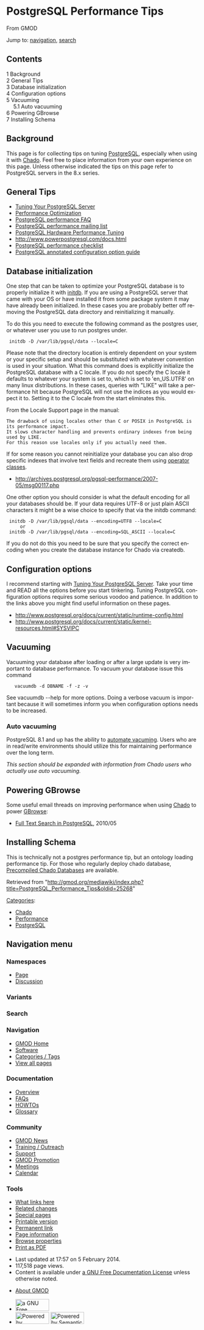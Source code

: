 <div id="mw-page-base" class="noprint">

</div>

<div id="mw-head-base" class="noprint">

</div>

<div id="content" class="mw-body" role="main">

<span id="top"></span>

<div id="mw-js-message" style="display:none;">

</div>



# <span dir="auto">PostgreSQL Performance Tips</span>

<div id="bodyContent">

<div id="siteSub">

From GMOD

</div>

<div id="contentSub">

</div>

<div id="jump-to-nav" class="mw-jump">

Jump to: [navigation](#mw-navigation), [search](#p-search)

</div>

<div id="mw-content-text" class="mw-content-ltr" lang="en" dir="ltr">

<div id="toc" class="toc">

<div id="toctitle">

## Contents

</div>

- [<span class="tocnumber">1</span>
  <span class="toctext">Background</span>](#Background)
- [<span class="tocnumber">2</span> <span class="toctext">General
  Tips</span>](#General_Tips)
- [<span class="tocnumber">3</span> <span class="toctext">Database
  initialization</span>](#Database_initialization)
- [<span class="tocnumber">4</span> <span class="toctext">Configuration
  options</span>](#Configuration_options)
- [<span class="tocnumber">5</span>
  <span class="toctext">Vacuuming</span>](#Vacuuming)
  - [<span class="tocnumber">5.1</span> <span class="toctext">Auto
    vacuuming</span>](#Auto_vacuuming)
- [<span class="tocnumber">6</span> <span class="toctext">Powering
  GBrowse</span>](#Powering_GBrowse)
- [<span class="tocnumber">7</span> <span class="toctext">Installing
  Schema</span>](#Installing_Schema)

</div>

## <span id="Background" class="mw-headline">Background</span>

This page is for collecting tips on tuning
[PostgreSQL](PostgreSQL "PostgreSQL"), especially when using it with
<a href="Chado" class="mw-redirect" title="Chado">Chado</a>. Feel free
to place information from your own experience on this page. Unless
otherwise indicated the tips on this page refer to PostgreSQL servers in
the 8.x series.

## <span id="General_Tips" class="mw-headline">General Tips</span>

- <a href="http://wiki.postgresql.org/wiki/Tuning_Your_PostgreSQL_Server"
  class="external text" rel="nofollow">Tuning Your PostgreSQL Server</a>
- <a href="http://wiki.postgresql.org/wiki/Performance_Optimization"
  class="external text" rel="nofollow">Performance Optimization</a>
- <a
  href="http://wiki.postgresql.org/wiki/FAQ#How_do_I_tune_the_database_engine_for_better_performance.3F#How_do_I_tune_the_database_engine_for_better_performance.3F"
  class="external text" rel="nofollow">PostgreSQL performance FAQ</a>
- <a href="http://archives.postgresql.org/pgsql-performance/"
  class="external text" rel="nofollow">PostgreSQL performance mailing
  list</a>
- <a
  href="http://momjian.us/main/writings/pgsql/hw_performance/index.html"
  class="external text" rel="nofollow">PostgreSQL Hardware Performance
  Tuning</a>
- <a href="http://www.powerpostgresql.com/docs.html" class="external free"
  rel="nofollow">http://www.powerpostgresql.com/docs.html</a>
- <a
  href="http://web.archive.org/web/20090126230633/http://powerpostgresql.com/PerfList"
  class="external text" rel="nofollow">PostgreSQL performance
  checklist</a>
- <a
  href="http://web.archive.org/web/20090122040931/http://powerpostgresql.com/Downloads/annotated_conf_80.html"
  class="external text" rel="nofollow">PostgreSQL annotated configuration
  option guide</a>

## <span id="Database_initialization" class="mw-headline">Database initialization</span>

One step that can be taken to optimize your PostgreSQL database is to
properly initialize it with
<a href="http://www.postgresql.org/docs/8.2/interactive/app-initdb.html"
class="external text" rel="nofollow">initdb</a>. If you are using a
PostgreSQL server that came with your OS or have installed it from some
package system it may have already been initialized. In these cases you
are probably better off removing the PostgreSQL data directory and
reinitializing it manually.

To do this you need to execute the following command as the postgres
user, or whatever user you use to run postgres under.

     initdb -D /var/lib/pgsql/data --locale=C

Please note that the directory location is entirely dependent on your
system or your specific setup and should be substituted with whatever
convention is used in your situation. What this command does is
explicitly initialize the PostgreSQL database with a C locale. If you do
not specify the C locale it defaults to whatever your system is set to,
which is set to 'en_US.UTF8' on many linux distributions. In these
cases, queries with "LIKE" will take a performance hit because
PostgreSQL will not use the indices as you would expect it to. Setting
it to the C locale from the start eliminates this.

From the Locale Support page in the manual:

    The drawback of using locales other than C or POSIX in PostgreSQL is its performance impact.
    It slows character handling and prevents ordinary indexes from being used by LIKE.
    For this reason use locales only if you actually need them.

If for some reason you cannot reinitialize your database you can also
drop specific indexes that involve text fields and recreate them using
<a
href="http://www.postgresql.org/docs/8.2/interactive/indexes-opclass.html"
class="external text" rel="nofollow">operator classes</a>.

- <a
  href="http://archives.postgresql.org/pgsql-performance/2007-05/msg00117.php"
  class="external free"
  rel="nofollow">http://archives.postgresql.org/pgsql-performance/2007-05/msg00117.php</a>

One other option you should consider is what the default encoding for
all your databases should be. If your data requires UTF-8 or just plain
ASCII characters it might be a wise choice to specify that via the
initdb command:

     initdb -D /var/lib/pgsql/data --encoding=UTF8 --locale=C
         or
     initdb -D /var/lib/pgsql/data --encoding=SQL_ASCII --locale=C

If you do not do this you need to be sure that you specify the correct
encoding when you create the database instance for Chado via createdb.

## <span id="Configuration_options" class="mw-headline">Configuration options</span>

I recommend starting with
<a href="http://wiki.postgresql.org/wiki/Tuning_Your_PostgreSQL_Server"
class="external text" rel="nofollow">Tuning Your PostgreSQL Server</a>.
Take your time and READ all the options before you start tinkering.
Tuning PostgreSQL configuration options requires some serious voodoo and
patience. In addition to the links above you might find useful
information on these pages.

- <a
  href="http://www.postgresql.org/docs/current/static/runtime-config.html"
  class="external free"
  rel="nofollow">http://www.postgresql.org/docs/current/static/runtime-config.html</a>
- <a
  href="http://www.postgresql.org/docs/current/static/kernel-resources.html#SYSVIPC#SYSVIPC"
  class="external free"
  rel="nofollow">http://www.postgresql.org/docs/current/static/kernel-resources.html#SYSVIPC</a>

  

## <span id="Vacuuming" class="mw-headline">Vacuuming</span>

Vacuuming your database after loading or after a large update is very
important to database performance. To vacuum your database issue this
command

       vacuumdb -d DBNAME -f -z -v

See vacuumdb --help for more options. Doing a verbose vacuum is
important because it will sometimes inform you when configuration
options needs to be increased.

### <span id="Auto_vacuuming" class="mw-headline">Auto vacuuming</span>

PostgreSQL 8.1 and up has the ability to <a
href="http://www.postgresql.org/docs/8.2/interactive/routine-vacuuming.html#AUTOVACUUM#AUTOVACUUM"
class="external text" rel="nofollow">automate vacuming</a>. Users who
are in read/write environments should utilize this for maintaining
performance over the long term.

*This section should be expanded with information from Chado users who
actually use auto vacuuming.*

## <span id="Powering_GBrowse" class="mw-headline">Powering GBrowse</span>

Some useful email threads on improving performance when using
<a href="Chado" class="mw-redirect" title="Chado">Chado</a> to power
[GBrowse](GBrowse.1 "GBrowse"):

- <a
  href="http://gmod.827538.n3.nabble.com/Full-text-search-in-CHADO-PostgreSQL-GBROWSE-td844967.html#a844967#a844967"
  class="external text" rel="nofollow">Full Text Search in PostgreSQL</a>,
  2010/05

## <span id="Installing_Schema" class="mw-headline">Installing Schema</span>

This is technically not a postgres performance tip, but an ontology
loading performance tip. For those who regularly deploy chado database,
[Precompiled Chado
Databases](Precompiled_Chado_Databases "Precompiled Chado Databases")
are available.

</div>

<div class="printfooter">

Retrieved from
"<http://gmod.org/mediawiki/index.php?title=PostgreSQL_Performance_Tips&oldid=25268>"

</div>

<div id="catlinks" class="catlinks">

<div id="mw-normal-catlinks" class="mw-normal-catlinks">

[Categories](Special:Categories "Special:Categories"):

- [Chado](Category:Chado "Category:Chado")
- <a
  href="http://gmod.org/mediawiki/index.php?title=Category:Performance&amp;action=edit&amp;redlink=1"
  class="new"
  title="Category:Performance (page does not exist)">Performance</a>
- [PostgreSQL](Category:PostgreSQL "Category:PostgreSQL")

</div>

</div>

<div class="visualClear">

</div>

</div>

</div>

<div id="mw-navigation">

## Navigation menu

<div id="mw-head">



<div id="left-navigation">

<div id="p-namespaces" class="vectorTabs" role="navigation"
aria-labelledby="p-namespaces-label">

### Namespaces

- <span id="ca-nstab-main"><a href="PostgreSQL_Performance_Tips" accesskey="c"
  title="View the content page [c]">Page</a></span>
- <span id="ca-talk"><a
  href="http://gmod.org/mediawiki/index.php?title=Talk:PostgreSQL_Performance_Tips&amp;action=edit&amp;redlink=1"
  accesskey="t"
  title="Discussion about the content page [t]">Discussion</a></span>

</div>

<div id="p-variants" class="vectorMenu emptyPortlet" role="navigation"
aria-labelledby="p-variants-label">

### 

### Variants[](#)

<div class="menu">

</div>

</div>

</div>

<div id="right-navigation">





</div>

<div id="p-search" role="search">

### Search

<div id="simpleSearch">

</div>

</div>

</div>

</div>

<div id="mw-panel">

<div id="p-logo" role="banner">

<a href="Main_Page"
style="background-image: url(../images/GMOD-cogs.png);"
title="Visit the main page"></a>

</div>

<div id="p-Navigation" class="portal" role="navigation"
aria-labelledby="p-Navigation-label">

### Navigation

<div class="body">

- <span id="n-GMOD-Home">[GMOD Home](Main_Page)</span>
- <span id="n-Software">[Software](GMOD_Components)</span>
- <span id="n-Categories-.2F-Tags">[Categories /
  Tags](Categories)</span>
- <span id="n-View-all-pages">[View all pages](Special:AllPages)</span>

</div>

</div>

<div id="p-Documentation" class="portal" role="navigation"
aria-labelledby="p-Documentation-label">

### Documentation

<div class="body">

- <span id="n-Overview">[Overview](Overview)</span>
- <span id="n-FAQs">[FAQs](Category:FAQ)</span>
- <span id="n-HOWTOs">[HOWTOs](Category:HOWTO)</span>
- <span id="n-Glossary">[Glossary](Glossary)</span>

</div>

</div>

<div id="p-Community" class="portal" role="navigation"
aria-labelledby="p-Community-label">

### Community

<div class="body">

- <span id="n-GMOD-News">[GMOD News](GMOD_News)</span>
- <span id="n-Training-.2F-Outreach">[Training /
  Outreach](Training_and_Outreach)</span>
- <span id="n-Support">[Support](Support)</span>
- <span id="n-GMOD-Promotion">[GMOD Promotion](GMOD_Promotion)</span>
- <span id="n-Meetings">[Meetings](Meetings)</span>
- <span id="n-Calendar">[Calendar](Calendar)</span>

</div>

</div>

<div id="p-tb" class="portal" role="navigation"
aria-labelledby="p-tb-label">

### Tools

<div class="body">

- <span id="t-whatlinkshere"><a href="Special:WhatLinksHere/PostgreSQL_Performance_Tips"
  accesskey="j" title="A list of all wiki pages that link here [j]">What
  links here</a></span>
- <span id="t-recentchangeslinked"><a href="Special:RecentChangesLinked/PostgreSQL_Performance_Tips"
  accesskey="k"
  title="Recent changes in pages linked from this page [k]">Related
  changes</a></span>
- <span id="t-specialpages"><a href="Special:SpecialPages" accesskey="q"
  title="A list of all special pages [q]">Special pages</a></span>
- <span id="t-print"><a
  href="http://gmod.org/mediawiki/index.php?title=PostgreSQL_Performance_Tips&amp;printable=yes"
  rel="alternate" accesskey="p"
  title="Printable version of this page [p]">Printable version</a></span>
- <span id="t-permalink">[Permanent
  link](http://gmod.org/mediawiki/index.php?title=PostgreSQL_Performance_Tips&oldid=25268 "Permanent link to this revision of the page")</span>
- <span id="t-info">[Page
  information](http://gmod.org/mediawiki/index.php?title=PostgreSQL_Performance_Tips&action=info)</span>
- <span id="t-smwbrowselink"><a href="Special:Browse/PostgreSQL_Performance_Tips"
  rel="smw-browse">Browse properties</a></span>
- <span id="t-pdf">[Print as
  PDF](http://gmod.org/mediawiki/index.php?title=Special:PdfPrint&page=PostgreSQL_Performance_Tips)</span>

</div>

</div>

</div>

</div>

<div id="footer" role="contentinfo">

- <span id="footer-info-lastmod">Last updated at 17:57 on 5 February
  2014.</span>
- <span id="footer-info-viewcount">117,518 page views.</span>
- <span id="footer-info-copyright">Content is available under
  <a href="http://www.gnu.org/licenses/fdl-1.3.html" class="external"
  rel="nofollow">a GNU Free Documentation License</a> unless otherwise
  noted.</span>

<!-- -->

- <span id="footer-places-about">[About
  GMOD](GMOD:About "GMOD:About")</span>

<!-- -->

- <span id="footer-copyrightico">[<img src="http://www.gnu.org/graphics/gfdl-logo-small.png" width="88"
  height="31" alt="a GNU Free Documentation License" />](http://www.gnu.org/licenses/fdl-1.3.html)</span>
- <span id="footer-poweredbyico">[<img
  src="../mediawiki/skins/common/images/poweredby_mediawiki_88x31.png"
  width="88" height="31" alt="Powered by MediaWiki" />](http://www.mediawiki.org/)
  [<img
  src="../mediawiki/extensions/SemanticMediaWiki/resources/images/smw_button.png"
  width="88" height="31" alt="Powered by Semantic MediaWiki" />](https://www.semantic-mediawiki.org/wiki/Semantic_MediaWiki)</span>

<div style="clear:both">

</div>

</div>

